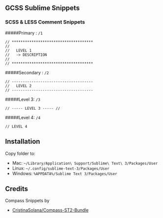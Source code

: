 
## GCSS Sublime Snippets

### SCSS & LESS Comment Snippets

#####Primary : `/1`
```
// *************************************
//
//   LEVEL 1
//   -> DESCRIPTION
//
// *************************************
```

#####Secondary : `/2`
```
// -------------------------------------
//   LEVEL 2
// -------------------------------------
```

#####Level 3: `/3`
```
// ----- LEVEL 3 ----- //
```

#####Level 4: `/4`
```
// LEVEL 4
```


## Installation

Copy folder to:
 - Mac: `~/Library/Application\ Support/Sublime\ Text\ 3/Packages/User`
 - Linux: `~/.config/sublime-text-3/Packages/User`
 - Windows: `%APPDATA%/Sublime Text 3/Packages/User`


## Credits

Compass Snippets by 
 - [CristinaSolana/Compass-ST2-Bundle](https://github.com/CristinaSolana/Compass-ST2-Bundle)